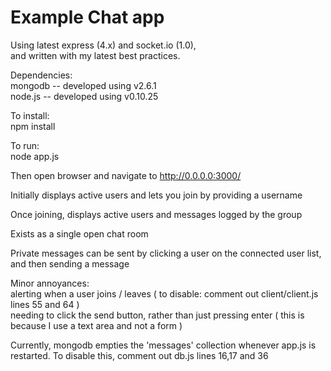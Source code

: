 Example Chat app  
================  

Using latest express (4.x) and socket.io (1.0),  
and written with my latest best practices.  
 
Dependencies:  
mongodb -- developed using v2.6.1  
node.js -- developed using v0.10.25  
  
To install:  
npm install  

To run:  
node app.js  

Then open browser and navigate to http://0.0.0.0:3000/  
  

Initially displays active users and lets you join by providing a username  
  
Once joining, displays active users and messages logged by the group  

Exists as a single open chat room  

Private messages can be sent by clicking a user on the connected user list, and then sending a message  

Minor annoyances:  
    alerting when a user joins / leaves ( to disable: comment out client/client.js lines 55 and 64 )  
    needing to click the send button, rather than just pressing enter ( this is because I use a text area and not a form )  
  
Currently, mongodb empties the 'messages' collection whenever app.js is restarted. To disable this, comment out db.js lines 16,17 and 36  